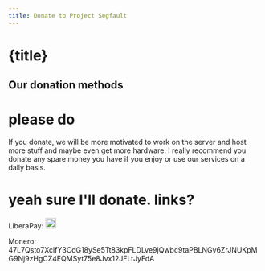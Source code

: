 ```yaml
---
title: Donate to Project Segfault
---
```

# {title}
## Our donation methods

# please do
If you donate, we will be more motivated to work on the server and host more stuff and maybe even get more hardware. I really recommend you donate any spare money you have if you enjoy or use our services on a daily basis.

# yeah sure I'll donate. links?
LiberaPay: <a href="https://liberapay.com/Midou/donate"><img alt="Donate using Liberapay" style="height: 1.5em;" src="https://liberapay.com/assets/widgets/donate.svg"></a>

Monero: <span id="wordwrappedlongthingaaa">47L7Qsto7XcifY3CdG18ySe5Tt83kpFLDLve9jQwbc9taPBLNGv6ZrJNUKpMG9Nj9zHgCZ4FQMSyt75e8Jvx12JFLtJyFdA</span>